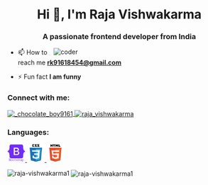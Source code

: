<h1 align="center">Hi 👋, I'm Raja Vishwakarma</h1>
<h3 align="center">A passionate frontend developer from India</h3>

<img src="https://camo.githubusercontent.com/2366b34bb903c09617990fb5fff4622f3e941349e846ddb7e73df872a9d21233/68747470733a2f2f63646e2e6472696262626c652e636f6d2f75736572732f3733303730332f73637265656e73686f74732f363538313234332f6176656e746f2e676966" alt="coder" width="400px" align="right">



- 📫 How to reach me **rk91618454@gmail.com**

- ⚡ Fun fact **I am funny**

<h3 align="left">Connect with me:</h3>
<p align="left">
  <a href="https://instagram.com/_chocolate_boy9161" target="blank">
    <img align="center" src="https://raw.githubusercontent.com/rahuldkjain/github-profile-readme-generator/master/src/images/icons/Social/instagram.svg" alt="_chocolate_boy9161" height="30" width="40" />
  </a>
  <a href="https://www.leetcode.com/raja_vishwakarma" target="blank">
    <img align="center" src="https://raw.githubusercontent.com/rahuldkjain/github-profile-readme-generator/master/src/images/icons/Social/leet-code.svg" alt="raja_vishwakarma" height="30" width="40" />
  </a>
</p>

<h3 align="left">Languages:</h3>
<p align="left">
  <a href="https://getbootstrap.com" target="_blank" rel="noreferrer">
    <img src="https://raw.githubusercontent.com/devicons/devicon/master/icons/bootstrap/bootstrap-plain-wordmark.svg" alt="bootstrap" width="40" height="40" />
  </a>
  <a href="https://www.w3schools.com/css/" target="_blank" rel="noreferrer">
    <img src="https://raw.githubusercontent.com/devicons/devicon/master/icons/css3/css3-original-wordmark.svg" alt="css3" width="40" height="40" />
  </a>
  <a href="https://www.w3.org/html/" target="_blank" rel="noreferrer">
    <img src="https://raw.githubusercontent.com/devicons/devicon/master/icons/html5/html5-original-wordmark.svg" alt="html5" width="40" height="40" />
  </a>
  
</p>

<p><img align="left" src="https://github-readme-stats.vercel.app/api/top-langs?username=raja-vishwakarma1&show_icons=true&locale=en&layout=compact" alt="raja-vishwakarma1" /></p>

<p>&nbsp;<img align="center" src="https://github-readme-stats.vercel.app/api?username=raja-vishwakarma1&show_icons=true&locale=en" alt="raja-vishwakarma1" /></p>
